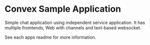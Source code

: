 # Convex Sample Application

Simple chat application using independent service application.
It has multiple fromtends, Web with channels and text-based websocket.

See each apps readme for more information.

